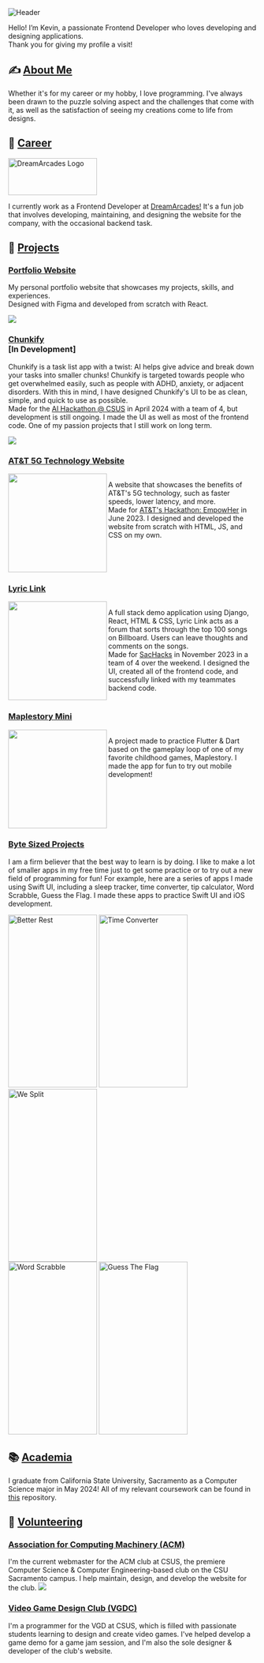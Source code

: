 
<!-- Header Image -->
<img src="kevin-cendana-header.png" alt="Header">

<!-- Introduction Text -->
<p>Hello! I’m Kevin, a passionate Frontend Developer who loves developing and designing applications. 
<br>
Thank you for giving my profile a visit! </p>

<!-- Section: About Me -->
<h2>✍️ <u>About Me</u></h2>
<p>Whether it's for my career or my hobby, I love programming. I've always been drawn to the puzzle solving aspect and the challenges that come with it, as well as the satisfaction of seeing my creations come to life from designs.</p>

<!-- Section: Career -->
<h2>💼 <u>Career</u></h2>
<img src="./dreamarcades-logo.png" href="https://www.dreamarcades.com/" width="180px" height="75px" alt="DreamArcades Logo">
<p>I currently work as a Frontend Developer at <a href="https://www.dreamarcades.com/">DreamArcades!</a> It's a fun job that involves developing, maintaining, and designing the website for the company, with the occasional backend task.</p>

<!-- Section: Projects -->
<h2>🚀 <u>Projects</u></h2>

<!-- Project: Portfolio Website -->
<h3><a href="https://kevinpcendana.com/">Portfolio Website</a></h3>
<p>My personal portfolio website that showcases my projects, skills, and experiences.
<br>Designed with Figma and developed from scratch with React.</p>
<img src="./project-portfolio-website.png">

<!-- Project: Chunkify -->
<h3><a href="https://github.com/Kevin-Cendana/Chunkify">Chunkify</a> <br>[In Development]</h3>
<p>Chunkify is a task list app with a twist: AI helps give advice and break down your tasks into smaller chunks! Chunkify is targeted towards people who get overwhelmed easily, such as people with ADHD, anxiety, or adjacent disorders. With this in mind, I have designed Chunkify's UI to be as clean, simple, and quick to use as possible.
<br>
Made for the <a href="https://lu.ma/o2sau79c">AI Hackathon @ CSUS</a> in April 2024 with a team of 4, but development is still ongoing. I made the UI as well as most of the frontend code. One of my passion projects that I still work on long term.</p>
<img src="./">

<!-- Project: AT&T 5G Technology Website -->
<h3><a href="https://github.com/Kevin-Cendana/Hackathon-ATT-EmpowHer">AT&T 5G Technology Website</a></h3>
<div class="row" style="display:flex;">
    <img src="./att-website.png" width=200 height=200 align="left">
    <p>A website that showcases the benefits of AT&T's 5G technology, such as faster speeds, lower latency, and more.
    <br>
    Made for <a href="https://life.att.jobs/college-students-empowher-hackathon/">AT&T's Hackathon: EmpowHer</a> in June 2023. I designed and developed the website from scratch with HTML, JS, and CSS on my own.</p>
</div>

<!-- Project: Lyric Link -->
<h3><a href="https://github.com/Kevin-Cendana/Hackathon-SacHacks-2023">Lyric Link</a></h3>
<div class="row" style="display:flex">
    <img width=200 height=200 align="left" src="https://camo.githubusercontent.com/978852e443842149bc957e170a92c1bc2f991aeea168c446d0d9f1fa949927e3/68747470733a2f2f692e696d6775722e636f6d2f554e4d577a30692e676966">
    <p>A full stack demo application using Django, React, HTML & CSS, Lyric Link acts as a forum that sorts through the top 100 songs on Billboard. Users can leave thoughts and comments on the songs. 
    <br>
    Made for <a href="https://sachacks-v.devpost.com/">SacHacks</a> in November 2023 in a team of 4 over the weekend. I designed the UI, created all of the frontend code, and successfully linked with my teammates backend code.</p>
</div>


<!-- Project: Maplestory Mini -->
<h3><a href="https://github.com/Kevin-Cendana/Byte-Sized-Projects/tree/main/Maplestory%20App">Maplestory Mini</a></h3>
<div class="row" style="display:flex;">
    <img src="./maplestory-app.gif" width=200 height=200 align="left">
    <p>A project made to practice Flutter & Dart based on the gameplay loop of one of my favorite childhood games, Maplestory. I made the app for fun to try out mobile development!</p>
</div>


<!-- Project: Byte Sized Projects -->
<h3><a href="">Byte Sized Projects</a></h3>
<p>I am a firm believer that the best way to learn is by doing. I like to make a lot of smaller apps in my free time just to get some practice or to try out a new field of programming for fun!
For example, here are a series of apps I made using Swift UI, including a sleep tracker, time converter, tip calculator, Word Scrabble, Guess the Flag. I made these apps to practice Swift UI and iOS development.</p>
<div class="row">
    <img src="./better_rest.png" width="180" height="350" alt="Better Rest">
    <img src="./time_converter.png" width="180" height="350" alt="Time Converter">
    <img src="./we_split.png" width="180" height="350" alt="We Split">
</div>
<div class="row">
    <img src="./word_scrabble.png" width="180" height="350" alt="Word Scrabble">
    <img src="./guess_the_flag.png" width="180" height="350" alt="Guess The Flag">
</div>

<!-- Section: Academia --> 
<h2>📚 <u>Academia</u></h2>
<p>I graduate from California State University, Sacramento as a Computer Science major in May 2024! All of my relevant coursework can be found in <a href="https://github.com/Kevin-Cendana/Computer-Science-Coursework">this</a> repository.</p>

<!-- Section: Volunteering --> 
<h2>🤝 <u>Volunteering</u></h2>

<!-- Volunteer: ACM -->
<h3><a href="https://csus.acm.org/">Association for Computing Machinery (ACM)</a></h3>
I'm the current webmaster for the ACM club at CSUS, the premiere Computer Science & Computer Engineering-based club on the CSU Sacramento campus. I help maintain, design, and develop the website for the club.
<img src="./acm-website.png">

<!-- Volunteer: VGDC -->
<h3><a href="https://github.com/Kevin-Cendana/Video-Game-Design-Club-CSUS">Video Game Design Club (VGDC)</a></h3>
I'm a programmer for the VGD at CSUS, which is filled with passionate students learning to design and create video games. I've helped develop a game demo for a game jam session, and I'm also the sole designer & developer of the club's website.